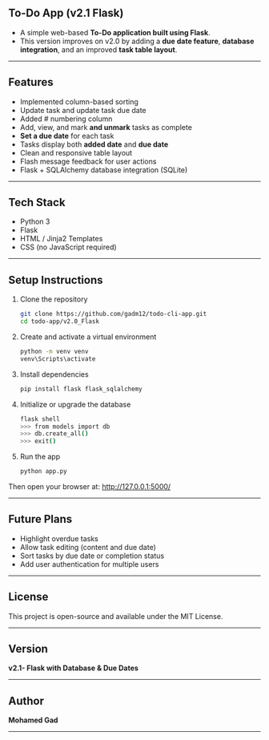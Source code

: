 ## To-Do App (v2.1 Flask)

* A simple web-based **To-Do application built using Flask**.
* This version improves on v2.0 by adding a **due date feature**, **database integration**, and an improved **task table layout**.

---

## Features

- Implemented column-based sorting
- Update task and update task due date
- Added # numbering column
- Add, view, and mark **and unmark** tasks as complete
- **Set a due date** for each task  
- Tasks display both **added date** and **due date**
- Clean and responsive table layout  
- Flash message feedback for user actions  
- Flask + SQLAlchemy database integration (SQLite)

--- 

## Tech Stack

- Python 3
- Flask
- HTML / Jinja2 Templates
- CSS (no JavaScript required)

---

## Setup Instructions

1. Clone the repository

    ```bash
    git clone https://github.com/gadm12/todo-cli-app.git
    cd todo-app/v2.0_Flask
    ```


2. Create and activate a virtual environment

    ```bash
    python -m venv venv
    venv\Scripts\activate
    ```

3. Install dependencies

    ```bash
    pip install flask flask_sqlalchemy
    ```

4. Initialize or upgrade the database

    ```bash
    flask shell
    >>> from models import db
    >>> db.create_all()
    >>> exit()
    ```

5. Run the app

    ```bash
    python app.py
    ```

Then open your browser at: http://127.0.0.1:5000/

---

## Future Plans

* Highlight overdue tasks  
* Allow task editing (content and due date)  
* Sort tasks by due date or completion status  
* Add user authentication for multiple users

---

## License

This project is open-source and available under the MIT License.

---

## Version 

**v2.1- Flask with Database & Due Dates**

---

## Author

**Mohamed Gad**

---
